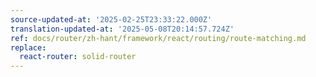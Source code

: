 ```yaml
---
source-updated-at: '2025-02-25T23:33:22.000Z'
translation-updated-at: '2025-05-08T20:14:57.724Z'
ref: docs/router/zh-hant/framework/react/routing/route-matching.md
replace:
  react-router: solid-router
---
```

